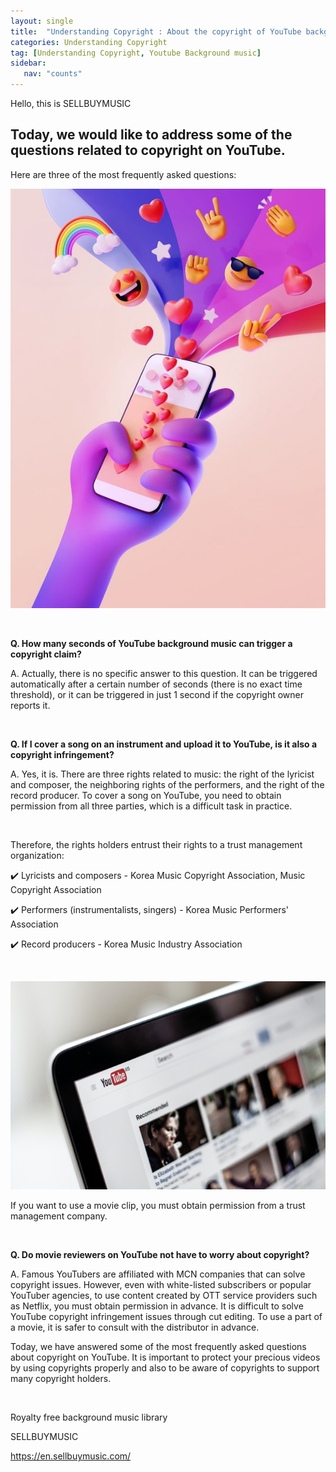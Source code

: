 ```yaml
---
layout: single
title:  "Understanding Copyright : About the copyright of YouTube background music"
categories: Understanding Copyright
tag: [Understanding Copyright, Youtube Background music]
sidebar:
   nav: "counts"
---
```

<p>Hello, this is SELLBUYMUSIC</p>
<h2>Today, we would like to address some of the questions related to copyright on YouTube.</h2>
<p>Here are three of the most frequently asked questions:</p>
<p><img src="/images/2023-05-17-YoutubeClaim/youtube%20claim.png" alt="[image1] Music copyright claim on YouTube"></p>
<p>&nbsp;</p>
<p><strong>Q. How many seconds of YouTube background music can trigger a copyright claim?</strong></p>
<p>A. Actually, there is no specific answer to this question. It can be triggered automatically after a certain number of seconds (there is no exact time threshold), or it can be triggered in just 1 second if the copyright owner reports it.</p>
<p>&nbsp;</p>
<p><strong>Q. If I cover a song on an instrument and upload it to YouTube, is it also a copyright infringement?</strong></p> 
<p>A. Yes, it is. There are three rights related to music: the right of the lyricist and composer, the neighboring rights of the performers, and the right of the record producer. To cover a song on YouTube, you need to obtain permission from all three parties, which is a difficult task in practice.</p>
<p>&nbsp;</p>
<p>Therefore, the rights holders entrust their rights to a trust management organization: </p>
<p>✔️ Lyricists and composers - Korea Music Copyright Association, Music Copyright Association </p>
<p>✔️ Performers (instrumentalists, singers) - Korea Music Performers&#39; Association </p>
<p>✔️ Record producers - Korea Music Industry Association</p>
<p>&nbsp;</p>
<p><img src="/images/2023-05-17-YoutubeClaim/movie%20youtuber.png" alt="[image2] Example of YouTube movie reviewers"></p>
<p>If you want to use a movie clip, you must obtain permission from a trust management company.</p>
<p>&nbsp;</p>
<p><strong>Q. Do movie reviewers on YouTube not have to worry about copyright?</strong></p>
<p>A. Famous YouTubers are affiliated with MCN companies that can solve copyright issues. However, even with white-listed subscribers or popular YouTuber agencies, to use content created by OTT service providers such as Netflix, you must obtain permission in advance. It is difficult to solve YouTube copyright infringement issues through cut editing. To use a part of a movie, it is safer to consult with the distributor in advance.</p>
<p>Today, we have answered some of the most frequently asked questions about copyright on YouTube. It is important to protect your precious videos by using copyrights properly and also to be aware of copyrights to support many copyright holders.</p>
<p>&nbsp;</p>
<p>Royalty free background music library</p>
<p>SELLBUYMUSIC</p>
<p><a href='https://en.sellbuymusic.com/' target='_blank' class='url'>https://en.sellbuymusic.com/</a></p>